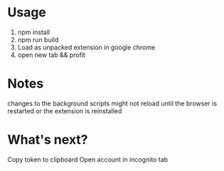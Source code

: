 # Usage

1. npm install
2. npm run build
3. Load as unpacked extension in google chrome
4. open new tab && profit

# Notes

changes to the background scripts might not reload until the browser is restarted or the extension is reinstalled

# What's next?

Copy token to clipboard
Open account in incognito tab
